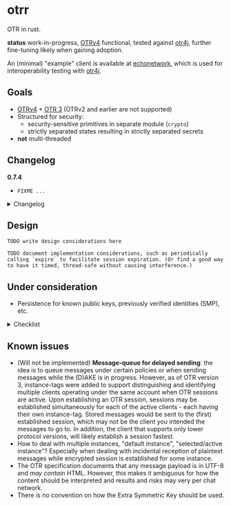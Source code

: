 # otrr

OTR in rust.

__status__ work-in-progress, [OTRv4] functional, tested against [otr4j], further fine-tuning likely when gaining adoption.

An (minimal) "example" client is available at [echonetwork], which is used for interoperability testing with [otr4j].

## Goals

- [OTRv4] + [OTR 3][OTR3] (OTRv2 and earlier are not supported)  
- Structured for security:
  - security-sensitive primitives in separate module (`crypto`)
  - strictly separated states resulting in strictly separated secrets
- __not__ multi-threaded

## Changelog

__0.7.4__

- `FIXME ...`

<details>
  <summary>Changelog</summary>

__0.7.3__

- Fragment-assembly: update `tick` value on every fragment. Highest `tick` value represents the (incomplete) message most recently updated with an incoming fragment.
- Fragment-assembly: practical, liberal maximum fragment size of `250 KiB` to prevent abuse. Fragments are refused when exceeding this limit.
- Fragment-assembly: practical, liberal maximum message size of `100 MiB` to prevent abuse. All fragments of a message are evicted when their combined size exceeds this limit.

__0.7.2__

- Fragment-assembly: set maximum limit of `100` (incomplete) messages. After reaching this limit, the oldest message will be removed from the assembler.
- Marked message-queuing as "won't fix"; explanation added to "Known issues" section.
- Added changelog section in README.md.

__0.7.1__

- Moved working notes to lib.rs comments.

__0.7.0__

Initial release.

</details>

## Design

`TODO write design considerations here`

``TODO document implementation considerations, such as periodically calling `expire` to facilitate session expiration. (Or find a good way to have it timed, thread-safe without causing interference.)``

## Under consideration

- Persistence for known public keys, previously verified identities (SMP), etc.

<details>
  <summary>Checklist</summary>

> ☐: feature, ☑: implemented, ✔: verified

__Functionality__:

- ☑ Normal messages:
  - ☑ Plaintext message
  - ☑ Whitespace-tagged message
  - ☑ Query message
  - ☑ Error message
- ☑ Authenticated Key Exchange (AKE)
- ☑ Socialist Millionaire's Protocol (SMP)
  - ☑ SMP zero-knowledge secret verificaton (w/ or w/o user-provided question)
  - ☑ Manual verification (SSID)
- ☑ DSA signatures
- ☑ Encryption
- ☑ OTR-encoding
  - ☑ Reading
  - ☑ Writing
- ☐ Policies:
  - ☑ `REQUIRE_ENCRYPTION` take appropriate actions given that active policy requires encryption.
  - ☑ `WHITESPACE_START_AKE` automatically initiate AKE when whitespace tag is received.
  - ☑ `ERROR_START_AKE` initiate AKE upon receiving error message.
  - ☐ ability to change policy for account or individual instance (during use).
- ☑ Fragmentation:
  - ☑ Assemble fragments of incoming message.
  - ☑ Fragment outgoing messages.
  - ☑ Limit number of incomplete distinct messages for OTRv4.
- ☐ Heartbeat-messages: keep session alive and ensure regular key rotation.
- ✕ Store plaintext message for transmission under right circumstances (i.e. `REQUIRE_ENCRYPTION` policy, in-progress AKE, etc.)  
  _This is removed from otr4j and will not be implemented here. See "known issues" below for details._
- ☐ Expose the Extra Symmetric Key (TLV type `8` in OTR3, TLV type `7` in OTRv4)
- ☑ Session expiration  
  _Session expiration is provided only as a method-call. This is currently an action that the host (chat-application) must perform._
- ☑ [OTR 3][OTR3]:
  - ☑ Instance-tags (distinguish multiple clients for the same account)
  - ☑ Fragmentation with instance-tags.
- ☑ [OTRv4]:
  - ☑ Upgraded cryptographic primitives, DAKE, Double-Ratchet, mixed ephemeral keys
  - ☑ Client-profiles
  - ☑ Fragmentation with identifier
  - ☑ FIXME continue itemizing and include incomplete parts ...
  - ☐ Out-of-order message-keys:
    - ☑ messages in order,
    - ☑ skipping messages,
    - ☐ message-keys from skipped keys store, i.e. out-of-order reception

__Operational__:

- Fragments and reassembly (exact limits open for discussion):
  - ☑ Maximum number of incomplete messages: `100`
  - ☑ Maximum fragment size: `250 kiB`
  - ☑ Maximum message size: `100 MiB`
  - ☐ Maximum over-all memory usage for fragments store
  - ☑ Logging reports on dropped fragments/messages that exceed limits.
- ☑ The _interactive DAKE_ is an independent state-machine. This ensures that the protocol only transitions away after DAKE has completed successfully. It is not possible to trigger DAKE starts causing OTRv4 to transition away from encrypted-messaging state.
- ☑ Single instance of `Account` represents single account on a chat network: allows for specific identity (_DSA keypair_), chat network/transport.
- ☐ Per-account thread-safe implementation. (Not yet determined necessary.)  
  _Given that most messages can be processed one at a time, most benefit is derived from having separate tasks for session expiration and heartbeats. However, these may be interleaved with message processing._

__Developmental__:

- ☑ No logic for managing multiple accounts:  
  _We keep this separated and up to the client to implement as necessary. Essentially, just tying the `Account` to the corresponding chat account logic is sufficient, and additional management risks prescribing a certain structure to the host application (e.g. chat application)._
- ☐ API for managing multiple accounts, keys, policies?
- ☐ Unit tests: too few tests, even though rust syntax is that expressive.
- ☐ Resilient to faulty implementations of `Host` as provided by the client.  
    _At this moment it is not clear how to do this: `std::panic::catch_unwind` is not guaranteed to catch and handle all panics._

</details>

## Known issues

- (Will not be implemented) __Message-queue for delayed sending__: the idea is to queue messages under certain policies or when sending messages while the (D)AKE is in progress. However, as of OTR version 3, instance-tags were added to support distinguishing and identifying multiple clients operating under the same account when OTR sessions are active. Upon establishing an OTR session, sessions may be established simultaneously for each of the active clients - each having their own instance-tag. Stored messages would be sent to the (first) established session, which may not be the client you intended the messages to go to. In addition, the client that supports only lower protocol versions, will likely establish a session fastest.
- How to deal with multiple instances, "default instance", "selected/active instance"? Especially when dealing with incidental reception of plaintext messages while encrypted session is established for some instance.
- The OTR specification documents that any message payload is in UTF-8 and _may contain_ HTML. However, this makes it ambiguous for how the content should be interpreted and results and risks may very per chat network.
- There is no convention on how the Extra Symmetric Key should be used.


[otr4j]: <https://github.com/otr4j/otr4j> "otr4j with OTRv4 support"
[OTRv4]: <https://github.com/otrv4/otrv4> "OTRv4 specification"
[OTR3]: <https://otr.cypherpunks.ca/Protocol-v3-4.1.1.html> "OTR 3 specification"
[echonetwork]: <https://github.com/otr4j/echonetwork> "Minimal infrastructure for testing interoperability of OTR-libraries"

